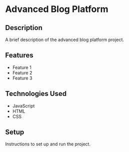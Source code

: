 # Advanced Blog Platform

## Description

A brief description of the advanced blog platform project.

## Features

- Feature 1
- Feature 2
- Feature 3

## Technologies Used

- JavaScript
- HTML
- CSS

## Setup

Instructions to set up and run the project.
